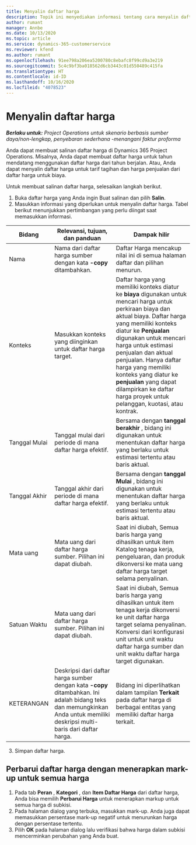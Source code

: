 ```yaml
---
title: Menyalin daftar harga
description: Topik ini menyediakan informasi tentang cara menyalin daftar harga produk dalam Project Operations.
author: rumant
manager: Annbe
ms.date: 10/13/2020
ms.topic: article
ms.service: dynamics-365-customerservice
ms.reviewer: kfend
ms.author: rumant
ms.openlocfilehash: 91ee798a206ea5200780c8ebafc8f99cd9a3e219
ms.sourcegitcommit: 5c4c9bf3ba018562d6cb3443c01d550489c415fa
ms.translationtype: HT
ms.contentlocale: id-ID
ms.lasthandoff: 10/16/2020
ms.locfileid: "4078523"
---
```

# <a name="copy-price-lists"></a>Menyalin daftar harga

_**Berlaku untuk:** Project Operations untuk skenario berbasis sumber daya/non-lengkap, penyebaran sederhana -menangani faktur proforma_

Anda dapat membuat salinan daftar harga di Dynamics 365 Project Operations. Misalnya, Anda dapat membuat daftar harga untuk tahun mendatang menggunakan daftar harga dari tahun berjalan.  Atau, Anda dapat menyalin daftar harga untuk tarif tagihan dan harga penjualan dari daftar harga untuk biaya. 

Untuk membuat salinan daftar harga, selesaikan langkah berikut.

1. Buka daftar harga yang Anda ingin Buat salinan dan pilih **Salin**.
2. Masukkan informasi yang diperlukan untuk menyalin daftar harga. Tabel berikut menunjukkan pertimbangan yang perlu diingat saat memasukkan informasi.

| Bidang | Relevansi, tujuan, dan panduan | Dampak hilir |
| --- | --- | --- |
| Nama | Nama dari daftar harga sumber dengan kata **-copy** ditambahkan. | Daftar Harga mencakup nilai ini di semua halaman daftar dan pilihan menurun. |
| Konteks | Masukkan konteks yang diinginkan untuk daftar harga target. | Daftar harga yang memiliki konteks diatur ke **biaya** digunakan untuk mencari harga untuk perkiraan biaya dan aktual biaya. Daftar harga yang memiliki konteks diatur ke **Penjualan** digunakan untuk mencari harga untuk estimasi penjualan dan aktual penjualan. Hanya daftar harga yang memiliki konteks yang diatur ke **penjualan** yang dapat dilampirkan ke daftar harga proyek untuk pelanggan, kuotasi, atau kontrak. |
| Tanggal Mulai | Tanggal mulai dari periode di mana daftar harga efektif. | Bersama dengan **tanggal berakhir** , bidang ini digunakan untuk menentukan daftar harga yang berlaku untuk estimasi tertentu atau baris aktual. |
| Tanggal Akhir | Tanggal akhir dari periode di mana daftar harga efektif. | Bersama dengan **tanggal Mulai** , bidang ini digunakan untuk menentukan daftar harga yang berlaku untuk estimasi tertentu atau baris aktual. |
| Mata uang | Mata uang dari daftar harga sumber. Pilihan ini dapat diubah. | Saat ini diubah, Semua baris harga yang dihasilkan untuk item Katalog tenaga kerja, pengeluaran, dan produk dikonversi ke mata uang daftar harga target selama penyalinan. |
| Satuan Waktu | Mata uang dari daftar harga sumber. Pilihan ini dapat diubah. | Saat ini diubah, Semua baris harga yang dihasilkan untuk item tenaga kerja dikonversi ke unit daftar harga target selama penyalinan. Konversi dari konfigurasi unit untuk unit waktu daftar harga sumber dan unit waktu daftar harga target digunakan. |
| KETERANGAN | Deskripsi dari daftar harga sumber dengan kata **-copy** ditambahkan. Ini adalah bidang teks dan memungkinkan Anda untuk memiliki deskripsi multi-baris dari daftar harga. | Bidang ini diperlihatkan dalam tampilan **Terkait** pada daftar harga di berbagai entitas yang memiliki daftar harga terkait. |

3. Simpan daftar harga. 

## <a name="update-a-price-list-by-applying-a-mark-up-to-all-the-prices"></a>Perbarui daftar harga dengan menerapkan mark-up untuk semua harga

1. Pada tab **Peran** , **Kategori** , dan **Item Daftar Harga** dari daftar harga, Anda bisa memilih **Perbarui Harga** untuk menerapkan markup untuk semua harga di subkisi. 
2. Pada halaman dialog yang terbuka, masukkan mark-up. Anda juga dapat memasukkan persentase mark-up negatif untuk menurunkan harga dengan persentase tertentu. 
3. Pilih **OK** pada halaman dialog lalu verifikasi bahwa harga dalam subkisi mencerminkan perubahan yang Anda buat.
